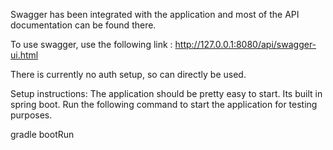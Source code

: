 Swagger has been integrated with the application and most of the API documentation can be found there. 

To use swagger, use the following link : http://127.0.0.1:8080/api/swagger-ui.html

There is currently no auth setup, so can directly be used.

Setup instructions:
The application should be pretty easy to start. Its built in spring boot. Run the following command to start the application for testing purposes.

gradle bootRun
